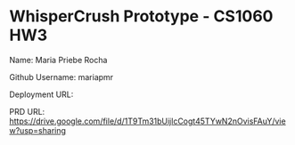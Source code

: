 # WhisperCrush Prototype - CS1060 HW3

Name: Maria Priebe Rocha

Github Username: mariapmr

Deployment URL: 

PRD URL: https://drive.google.com/file/d/1T9Tm31bUijlcCogt45TYwN2nOvisFAuY/view?usp=sharing 